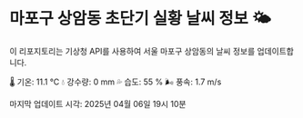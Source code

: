 
# 마포구 상암동 초단기 실황 날씨 정보 🌤️

이 리포지토리는 기상청 API를 사용하여 서울 마포구 상암동의 날씨 정보를 업데이트합니다. 

🌡️ 기온: 11.1 ℃
💧 강수량: 0 mm
💦 습도: 55 %
🌬️ 풍속: 1.7 m/s

마지막 업데이트 시각: 2025년 04월 06일 19시 10분    
